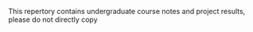 This repertory contains undergraduate course notes and project results, please do not directly copy
